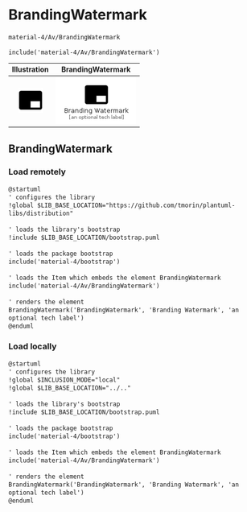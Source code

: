 # BrandingWatermark


```text
material-4/Av/BrandingWatermark
```

```text
include('material-4/Av/BrandingWatermark')
```



| Illustration | BrandingWatermark |
| :---: | :---: |
| ![illustration for Illustration](../../material-4/Av/BrandingWatermark.png) | ![illustration for BrandingWatermark](../../material-4/Av/BrandingWatermark.Local.png) |




## BrandingWatermark

### Load remotely
```plantuml
@startuml
' configures the library
!global $LIB_BASE_LOCATION="https://github.com/tmorin/plantuml-libs/distribution"

' loads the library's bootstrap
!include $LIB_BASE_LOCATION/bootstrap.puml

' loads the package bootstrap
include('material-4/bootstrap')

' loads the Item which embeds the element BrandingWatermark
include('material-4/Av/BrandingWatermark')

' renders the element
BrandingWatermark('BrandingWatermark', 'Branding Watermark', 'an optional tech label')
@enduml
```

### Load locally
```plantuml
@startuml
' configures the library
!global $INCLUSION_MODE="local"
!global $LIB_BASE_LOCATION="../.."

' loads the library's bootstrap
!include $LIB_BASE_LOCATION/bootstrap.puml

' loads the package bootstrap
include('material-4/bootstrap')

' loads the Item which embeds the element BrandingWatermark
include('material-4/Av/BrandingWatermark')

' renders the element
BrandingWatermark('BrandingWatermark', 'Branding Watermark', 'an optional tech label')
@enduml
```

